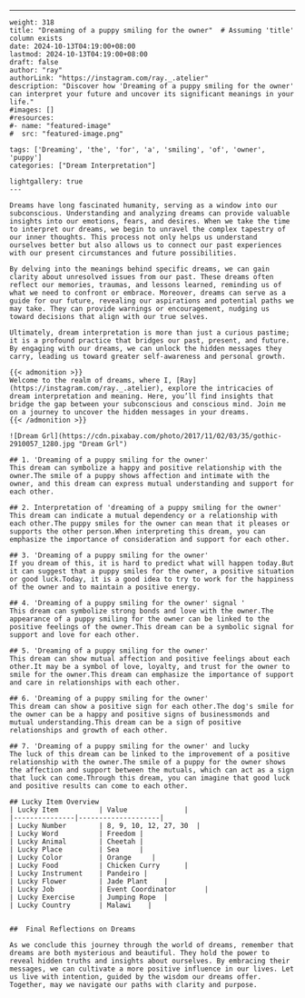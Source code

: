 ---
    weight: 318
    title: "Dreaming of a puppy smiling for the owner"  # Assuming 'title' column exists
    date: 2024-10-13T04:19:00+08:00
    lastmod: 2024-10-13T04:19:00+08:00
    draft: false
    author: "ray"
    authorLink: "https://instagram.com/ray._.atelier"
    description: "Discover how 'Dreaming of a puppy smiling for the owner' can interpret your future and uncover its significant meanings in your life."
    #images: []
    #resources:
    #- name: "featured-image"
    #  src: "featured-image.png"
    
    tags: ['Dreaming', 'the', 'for', 'a', 'smiling', 'of', 'owner', 'puppy']
    categories: ["Dream Interpretation"]
    
    lightgallery: true
    ---
    
    Dreams have long fascinated humanity, serving as a window into our subconscious. Understanding and analyzing dreams can provide valuable insights into our emotions, fears, and desires. When we take the time to interpret our dreams, we begin to unravel the complex tapestry of our inner thoughts. This process not only helps us understand ourselves better but also allows us to connect our past experiences with our present circumstances and future possibilities.
    
    By delving into the meanings behind specific dreams, we can gain clarity about unresolved issues from our past. These dreams often reflect our memories, traumas, and lessons learned, reminding us of what we need to confront or embrace. Moreover, dreams can serve as a guide for our future, revealing our aspirations and potential paths we may take. They can provide warnings or encouragement, nudging us toward decisions that align with our true selves.
    
    Ultimately, dream interpretation is more than just a curious pastime; it is a profound practice that bridges our past, present, and future. By engaging with our dreams, we can unlock the hidden messages they carry, leading us toward greater self-awareness and personal growth.
    
    {{< admonition >}}
    Welcome to the realm of dreams, where I, [Ray](https://instagram.com/ray._.atelier), explore the intricacies of dream interpretation and meaning. Here, you’ll find insights that bridge the gap between your subconscious and conscious mind. Join me on a journey to uncover the hidden messages in your dreams.
    {{< /admonition >}}
    
    ![Dream Grl](https://cdn.pixabay.com/photo/2017/11/02/03/35/gothic-2910057_1280.jpg "Dream Grl")
    
    ## 1. 'Dreaming of a puppy smiling for the owner'
    This dream can symbolize a happy and positive relationship with the owner.The smile of a puppy shows affection and intimate with the owner, and this dream can express mutual understanding and support for each other.
    
    ## 2. Interpretation of 'dreaming of a puppy smiling for the owner'
    This dream can indicate a mutual dependency or a relationship with each other.The puppy smiles for the owner can mean that it pleases or supports the other person.When interpreting this dream, you can emphasize the importance of consideration and support for each other.
    
    ## 3. 'Dreaming of a puppy smiling for the owner'
    If you dream of this, it is hard to predict what will happen today.But it can suggest that a puppy smiles for the owner, a positive situation or good luck.Today, it is a good idea to try to work for the happiness of the owner and to maintain a positive energy.
    
    ## 4. 'Dreaming of a puppy smiling for the owner' signal '
    This dream can symbolize strong bonds and love with the owner.The appearance of a puppy smiling for the owner can be linked to the positive feelings of the owner.This dream can be a symbolic signal for support and love for each other.
    
    ## 5. 'Dreaming of a puppy smiling for the owner'
    This dream can show mutual affection and positive feelings about each other.It may be a symbol of love, loyalty, and trust for the owner to smile for the owner.This dream can emphasize the importance of support and care in relationships with each other.
    
    ## 6. 'Dreaming of a puppy smiling for the owner'
    This dream can show a positive sign for each other.The dog's smile for the owner can be a happy and positive signs of businessmonds and mutual understanding.This dream can be a sign of positive relationships and growth of each other.
    
    ## 7. 'Dreaming of a puppy smiling for the owner' and lucky
    The luck of this dream can be linked to the improvement of a positive relationship with the owner.The smile of a puppy for the owner shows the affection and support between the mutuals, which can act as a sign that luck can come.Through this dream, you can imagine that good luck and positive results can come to each other.
    
    ## Lucky Item Overview
    | Lucky Item          | Value              |
    |---------------|--------------------|
    | Lucky Number        | 8, 9, 10, 12, 27, 30  |
    | Lucky Word          | Freedom |
    | Lucky Animal        | Cheetah |
    | Lucky Place         | Sea     |
    | Lucky Color         | Orange     |
    | Lucky Food          | Chicken Curry      |
    | Lucky Instrument    | Pandeiro |
    | Lucky Flower        | Jade Plant    |
    | Lucky Job           | Event Coordinator       |
    | Lucky Exercise      | Jumping Rope  |
    | Lucky Country       | Malawi    |
    
    
    ##  Final Reflections on Dreams
    
    As we conclude this journey through the world of dreams, remember that dreams are both mysterious and beautiful. They hold the power to reveal hidden truths and insights about ourselves. By embracing their messages, we can cultivate a more positive influence in our lives. Let us live with intention, guided by the wisdom our dreams offer. Together, may we navigate our paths with clarity and purpose.
    